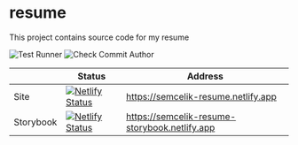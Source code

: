 # resume

This project contains source code for my resume

![Test Runner](https://github.com/semcelik/resume/workflows/Test%20Runner/badge.svg?branch=master)
![Check Commit Author](https://github.com/semcelik/resume/workflows/Check%20Commit%20Author/badge.svg?branch=master)

|   |  Status | Address |
| ------------- | ------------- | ------------- |
| Site  | [![Netlify Status](https://api.netlify.com/api/v1/badges/81583d08-c71f-47c4-9ab1-478e0840ba65/deploy-status)](https://app.netlify.com/sites/semcelik-resume/deploys)  | https://semcelik-resume.netlify.app |
| Storybook  | [![Netlify Status](https://api.netlify.com/api/v1/badges/9bc1ce98-e3df-4561-a422-41b42ebce876/deploy-status)](https://app.netlify.com/sites/semcelik-resume-storybook/deploys)  | https://semcelik-resume-storybook.netlify.app |
